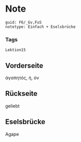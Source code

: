# Note
```
guid: F6/_Gv,FuS
notetype: Einfach + Eselsbrücke
```

### Tags
```
Lektion15
```

## Vorderseite
ἀγαπητός, ή, όν

## Rückseite
geliebt

## Eselsbrücke
Agape
